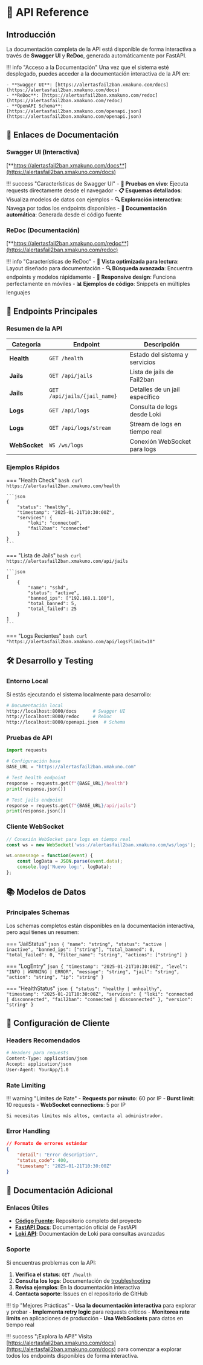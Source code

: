 # 📡 API Reference

## Introducción

La documentación completa de la API está disponible de forma interactiva a través de **Swagger UI** y **ReDoc**, generada automáticamente por FastAPI.

!!! info "Acceso a la Documentación"
    Una vez que el sistema esté desplegado, puedes acceder a la documentación interactiva de la API en:
    
    - **Swagger UI**: [https://alertasfail2ban.xmakuno.com/docs](https://alertasfail2ban.xmakuno.com/docs)
    - **ReDoc**: [https://alertasfail2ban.xmakuno.com/redoc](https://alertasfail2ban.xmakuno.com/redoc)
    - **OpenAPI Schema**: [https://alertasfail2ban.xmakuno.com/openapi.json](https://alertasfail2ban.xmakuno.com/openapi.json)

## 🔗 Enlaces de Documentación

### Swagger UI (Interactiva)
[**https://alertasfail2ban.xmakuno.com/docs**](https://alertasfail2ban.xmakuno.com/docs)

!!! success "Características de Swagger UI"
    - **🧪 Pruebas en vivo**: Ejecuta requests directamente desde el navegador
    - **📋 Esquemas detallados**: Visualiza modelos de datos con ejemplos
    - **🔍 Exploración interactiva**: Navega por todos los endpoints disponibles
    - **📝 Documentación automática**: Generada desde el código fuente

### ReDoc (Documentación)
[**https://alertasfail2ban.xmakuno.com/redoc**](https://alertasfail2ban.xmakuno.com/redoc)

!!! info "Características de ReDoc"
    - **📖 Vista optimizada para lectura**: Layout diseñado para documentación
    - **🔍 Búsqueda avanzada**: Encuentra endpoints y modelos rápidamente
    - **📱 Responsive design**: Funciona perfectamente en móviles
    - **📊 Ejemplos de código**: Snippets en múltiples lenguajes

## 🚀 Endpoints Principales

### Resumen de la API

| Categoría | Endpoint | Descripción |
|-----------|----------|-------------|
| **Health** | `GET /health` | Estado del sistema y servicios |
| **Jails** | `GET /api/jails` | Lista de jails de Fail2ban |
| **Jails** | `GET /api/jails/{jail_name}` | Detalles de un jail específico |
| **Logs** | `GET /api/logs` | Consulta de logs desde Loki |
| **Logs** | `GET /api/logs/stream` | Stream de logs en tiempo real |
| **WebSocket** | `WS /ws/logs` | Conexión WebSocket para logs |

### Ejemplos Rápidos

=== "Health Check"
    ```bash
    curl https://alertasfail2ban.xmakuno.com/health
    ```
    
    ```json
    {
        "status": "healthy",
        "timestamp": "2025-01-21T10:30:00Z",
        "services": {
            "loki": "connected",
            "fail2ban": "connected"
        }
    }
    ```

=== "Lista de Jails"
    ```bash
    curl https://alertasfail2ban.xmakuno.com/api/jails
    ```
    
    ```json
    [
        {
            "name": "sshd",
            "status": "active",
            "banned_ips": ["192.168.1.100"],
            "total_banned": 5,
            "total_failed": 25
        }
    ]
    ```

=== "Logs Recientes"
    ```bash
    curl "https://alertasfail2ban.xmakuno.com/api/logs?limit=10"
    ```

## 🛠️ Desarrollo y Testing

### Entorno Local

Si estás ejecutando el sistema localmente para desarrollo:

```bash
# Documentación local
http://localhost:8000/docs      # Swagger UI
http://localhost:8000/redoc     # ReDoc
http://localhost:8000/openapi.json  # Schema
```

### Pruebas de API

```python
import requests

# Configuración base
BASE_URL = "https://alertasfail2ban.xmakuno.com"

# Test health endpoint
response = requests.get(f"{BASE_URL}/health")
print(response.json())

# Test jails endpoint
response = requests.get(f"{BASE_URL}/api/jails")
print(response.json())
```

### Cliente WebSocket

```javascript
// Conexión WebSocket para logs en tiempo real
const ws = new WebSocket('wss://alertasfail2ban.xmakuno.com/ws/logs');

ws.onmessage = function(event) {
    const logData = JSON.parse(event.data);
    console.log('Nuevo log:', logData);
};
```

## 📚 Modelos de Datos

### Principales Schemas

Los schemas completos están disponibles en la documentación interactiva, pero aquí tienes un resumen:

=== "JailStatus"
    ```json
    {
        "name": "string",
        "status": "active | inactive",
        "banned_ips": ["string"],
        "total_banned": 0,
        "total_failed": 0,
        "filter_name": "string",
        "actions": ["string"]
    }
    ```

=== "LogEntry"
    ```json
    {
        "timestamp": "2025-01-21T10:30:00Z",
        "level": "INFO | WARNING | ERROR",
        "message": "string",
        "jail": "string",
        "action": "string",
        "ip": "string"
    }
    ```

=== "HealthStatus"
    ```json
    {
        "status": "healthy | unhealthy",
        "timestamp": "2025-01-21T10:30:00Z",
        "services": {
            "loki": "connected | disconnected",
            "fail2ban": "connected | disconnected"
        },
        "version": "string"
    }
    ```

## 🔧 Configuración de Cliente

### Headers Recomendados

```bash
# Headers para requests
Content-Type: application/json
Accept: application/json
User-Agent: YourApp/1.0
```

### Rate Limiting

!!! warning "Límites de Rate"
    - **Requests por minuto**: 60 por IP
    - **Burst limit**: 10 requests
    - **WebSocket connections**: 5 por IP
    
    Si necesitas límites más altos, contacta al administrador.

### Error Handling

```json
// Formato de errores estándar
{
    "detail": "Error description",
    "status_code": 400,
    "timestamp": "2025-01-21T10:30:00Z"
}
```

## 📖 Documentación Adicional

### Enlaces Útiles

- **[Código Fuente](https://github.com/tu-usuario/aca-fail2ban-dashboard)**: Repositorio completo del proyecto
- **[FastAPI Docs](https://fastapi.tiangolo.com/)**: Documentación oficial de FastAPI
- **[Loki API](https://grafana.com/docs/loki/latest/api/)**: Documentación de Loki para consultas avanzadas

### Soporte

Si encuentras problemas con la API:

1. **Verifica el status**: `GET /health`
2. **Consulta los logs**: Documentación de [troubleshooting](../deployment/troubleshooting.md)
3. **Revisa ejemplos**: En la documentación interactiva
4. **Contacta soporte**: Issues en el repositorio de GitHub

!!! tip "Mejores Prácticas"
    - **Usa la documentación interactiva** para explorar y probar
    - **Implementa retry logic** para requests críticos
    - **Monitorea rate limits** en aplicaciones de producción
    - **Usa WebSockets** para datos en tiempo real

!!! success "¡Explora la API!"
    Visita [https://alertasfail2ban.xmakuno.com/docs](https://alertasfail2ban.xmakuno.com/docs) para comenzar a explorar todos los endpoints disponibles de forma interactiva.
